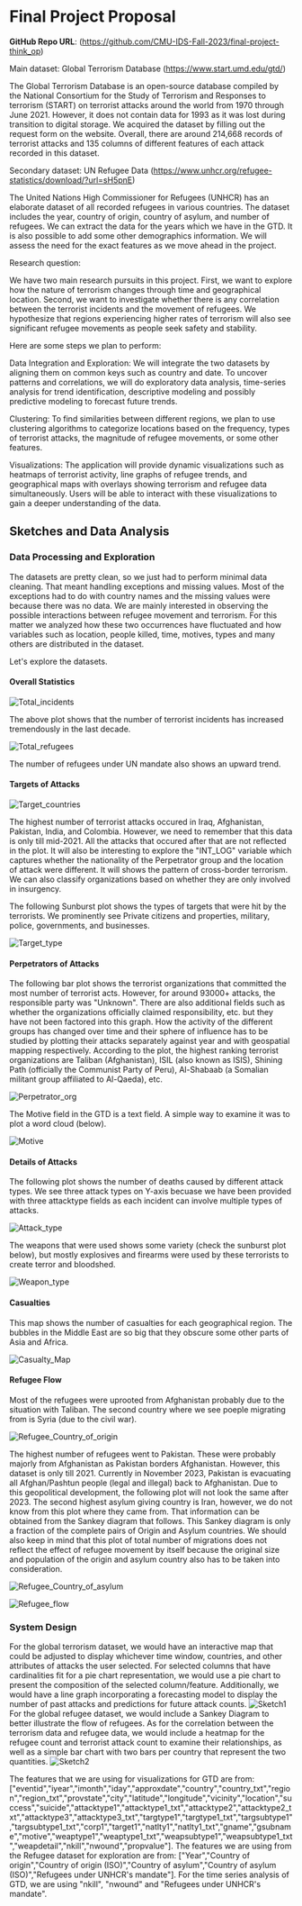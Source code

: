 # Final Project Proposal

**GitHub Repo URL**: (https://github.com/CMU-IDS-Fall-2023/final-project-think_op)

Main dataset: Global Terrorism Database (https://www.start.umd.edu/gtd/)

The Global Terrorism Database is an open-source database compiled by the National Consortium for the Study of Terrorism and Responses to terrorism (START) on terrorist attacks around the world from 1970 through June 2021. However, it does not contain data for 1993 as it was lost during transition to digital storage. We acquired the dataset by filling out the request form on the website. Overall, there are around 214,668 records of terrorist attacks and 135 columns of different features of each attack recorded in this dataset.

Secondary dataset: UN Refugee Data (https://www.unhcr.org/refugee-statistics/download/?url=sH5pnE)

The United Nations High Commissioner for Refugees (UNHCR) has an elaborate dataset of all recorded refugees in various countries. The dataset includes the year, country of origin, country of asylum, and number of refugees. We can extract the data for the years which we have in the GTD. It is also possible to add some other demographics information. We will assess the need for the exact features as we move ahead in the project.

Research question:

We have two main research pursuits in this project. First, we want to explore how the nature of terrorism changes through time and geographical location. Second, we want to investigate whether there is any correlation between the terrorist incidents and the movement of refugees. We hypothesize that regions experiencing higher rates of terrorism will also see significant refugee movements as people seek safety and stability.

Here are some steps we plan to perform:

Data Integration and Exploration: We will integrate the two datasets by aligning them on common keys such as country and date. To uncover patterns and correlations, we will do exploratory data analysis, time-series analysis for trend identification, descriptive modeling and possibly predictive modeling to forecast future trends.

Clustering: To find similarities between different regions, we plan to use clustering algorithms to categorize locations based on the frequency, types of terrorist attacks, the magnitude of refugee movements, or some other features.

Visualizations: The application will provide dynamic visualizations such as heatmaps of terrorist activity, line graphs of refugee trends, and geographical maps with overlays showing terrorism and refugee data simultaneously. Users will be able to interact with these visualizations to gain a deeper understanding of the data.

## Sketches and Data Analysis
### Data Processing and Exploration
The datasets are pretty clean, so we just had to perform minimal data cleaning. That meant handling exceptions and missing values. Most of the exceptions had to do with country names and the missing values were because there was no data. 
We are mainly interested in observing the possible interactions between refugee movement and terrorism. For this matter we analyzed how these two occurrences have fluctuated and how variables such as location, people killed, time, motives, types and many others are distributed in the dataset.

Let's explore the datasets.

#### Overall Statistics

![Total_incidents](https://github.com/CMU-IDS-Fall-2023/final-project-think_op/blob/main/images/total_incidents.png)

The above plot shows that the number of terrorist incidents has increased tremendously in the last decade.

![Total_refugees](https://github.com/CMU-IDS-Fall-2023/final-project-think_op/blob/main/images/RF_total.png)

The number of refugees under UN mandate also shows an upward trend.

#### Targets of Attacks

![Target_countries](https://github.com/CMU-IDS-Fall-2023/final-project-think_op/blob/main/images/vic_countries.png)

The highest number of terrorist attacks occured in Iraq, Afghanistan, Pakistan, India, and Colombia. However, we need to remember that this data is only till mid-2021. All the attacks that occured after that are not reflected in the plot. It will also be interesting to explore the "INT_LOG" variable which captures whether the nationality of the Perpetrator group and the location of attack were different. It will shows the pattern of cross-border terrorism. We can also classify organizations based on whether they are only involved in insurgency.

The following Sunburst plot shows the types of targets that were hit by the terrorists. We prominently see Private citizens and properties, military, police, governments, and businesses.

![Target_type](https://github.com/CMU-IDS-Fall-2023/final-project-think_op/blob/main/images/targettype_sunburst.png)

#### Perpetrators of Attacks

The following bar plot shows the terrorist organizations that committed the most number of terrorist acts. However, for around 93000+ attacks, the responsible party was "Unknown". There are also additional fields such as whether the organizations officially claimed responsibility, etc. but they have not been factored into this graph. How the activity of the different groups has changed over time and their sphere of influence has to be studied by plotting their attacks separately against year and with geospatial mapping respectively. According to the plot, the highest ranking terrorist organizations are Taliban (Afghanistan), ISIL (also known as ISIS), Shining Path (officially the Communist Party of Peru), Al-Shabaab (a Somalian militant group affiliated to Al-Qaeda), etc.  

![Perpetrator_org](https://github.com/CMU-IDS-Fall-2023/final-project-think_op/blob/main/images/perpetrators.png)

The Motive field in the GTD is a text field. A simple way to examine it was to plot a word cloud (below).

![Motive](https://github.com/CMU-IDS-Fall-2023/final-project-think_op/blob/main/images/motive_wc.png)

#### Details of Attacks

The following plot shows the number of deaths caused by different attack types. We see three attack types on Y-axis becuase we have been provided with three attacktype fields as each incident can involve multiple types of attacks.

![Attack_type](https://github.com/CMU-IDS-Fall-2023/final-project-think_op/blob/main/images/attack_type.png)

The weapons that were used shows some variety (check the sunburst plot below), but mostly explosives and firearms were used by these terrorists to create terror and bloodshed. 

![Weapon_type](https://github.com/CMU-IDS-Fall-2023/final-project-think_op/blob/main/images/weapon_type_sunburst.png)

#### Casualties

This map shows the number of casualties for each geographical region. The bubbles in the Middle East are so big that they obscure some other parts of Asia and Africa. 

![Casualty_Map](https://github.com/CMU-IDS-Fall-2023/final-project-think_op/blob/main/images/nkill_map.png)

#### Refugee Flow


Most of the refugees were uprooted from Afghanistan probably due to the situation with Taliban. The second country where we see poeple migrating from is Syria (due to the civil war).

![Refugee_Country_of_origin](https://github.com/CMU-IDS-Fall-2023/final-project-think_op/blob/main/images/Rf_co.png)

The highest number of refugees went to Pakistan. These were probably majorly from Afghanistan as Pakistan borders Afghanistan. However, this dataset is only till 2021. Currently in November 2023, Pakistan is evacuating all Afghan/Pashtun people (legal and illegal) back to Afghanistan. Due to this geopolitical development, the following plot will not look the same after 2023. The second highest asylum giving country is Iran, however, we do not know from this plot where they came from. That information can be obtained from the Sankey diagram that follows. This Sankey diagram is only a fraction of the complete pairs of Origin and Asylum countries. We should also keep in mind that this plot of total number of migrations does not reflect the effect of refugee movement by itself because the original size and population of the origin and asylum country also has to be taken into consideration.

![Refugee_Country_of_asylum](https://github.com/CMU-IDS-Fall-2023/final-project-think_op/blob/main/images/Rf_ca.png)

![Refugee_flow](https://github.com/CMU-IDS-Fall-2023/final-project-think_op/blob/main/images/RF_flow.png)


### System Design
For the global terrorism dataset, we would have an interactive map that could be adjusted to display whichever time window, countries, and other attributes of attacks the user selected. For selected columns that have  cardinalities fit for a pie chart representation, we would use a pie chart to present the composition of the selected column/feature. Additionally, we would have a line graph incorporating a forecasting model to display the number of past attacks and predictions for future attack counts.
![Sketch1](https://github.com/CMU-IDS-Fall-2023/final-project-think_op/blob/main/images/sketch1.png) \
For the global refugee dataset, we would include a Sankey Diagram to better illustrate the flow of refugees. As for the correlation between the terrorism data and refugee data, we would include a heatmap for the refugee count and terrorist attack count to examine their relationships, as well as a simple bar chart with two bars per country that represent the two quantities.
![Sketch2](https://github.com/CMU-IDS-Fall-2023/final-project-think_op/blob/main/images/sketch2.png)

The features that we are using for visualizations for GTD are from:["eventid","iyear","imonth","iday","approxdate","country","country_txt","region","region_txt","provstate","city","latitude","longitude","vicinity","location","success","suicide","attacktype1","attacktype1_txt","attacktype2","attacktype2_txt","attacktype3","attacktype3_txt","targtype1","targtype1_txt","targsubtype1","targsubtype1_txt","corp1","target1","natlty1","natlty1_txt","gname","gsubname","motive","weaptype1","weaptype1_txt","weapsubtype1","weapsubtype1_txt","weapdetail","nkill","nwound","propvalue"]. The features we are using from the Refugee dataset for exploration are from: ["Year","Country of origin","Country of origin (ISO)","Country of asylum","Country of asylum (ISO)","Refugees under UNHCR's mandate"]. For the time series analysis of GTD, we are using "nkill", "nwound" and "Refugees under UNHCR's mandate".